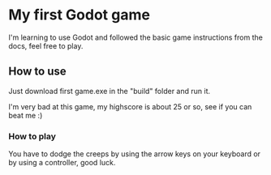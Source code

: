 # My first Godot game


I'm learning to use Godot and followed the basic game instructions from the docs, feel free to play.


## How to use


Just download first game.exe in the "build" folder and run it.


I'm very bad at this game, my highscore is about 25 or so, see if you can beat me :)


### How to play


You have to dodge the creeps by using the arrow keys on your keyboard or by using a controller, good luck.
